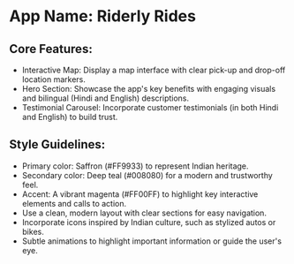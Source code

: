 # **App Name**: Riderly Rides

## Core Features:

- Interactive Map: Display a map interface with clear pick-up and drop-off location markers.
- Hero Section: Showcase the app's key benefits with engaging visuals and bilingual (Hindi and English) descriptions.
- Testimonial Carousel: Incorporate customer testimonials (in both Hindi and English) to build trust.

## Style Guidelines:

- Primary color: Saffron (#FF9933) to represent Indian heritage.
- Secondary color: Deep teal (#008080) for a modern and trustworthy feel.
- Accent: A vibrant magenta (#FF00FF) to highlight key interactive elements and calls to action.
- Use a clean, modern layout with clear sections for easy navigation.
- Incorporate icons inspired by Indian culture, such as stylized autos or bikes.
- Subtle animations to highlight important information or guide the user's eye.